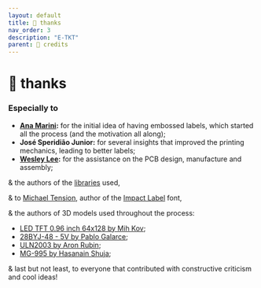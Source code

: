 ```yaml
---
layout: default
title: 🙂 thanks
nav_order: 3
description: "E-TKT"
parent: 🏅 credits
---
```


# 🙂 **thanks**

### Especially to
- **[Ana Marini](https://anamarini.com/):** for the initial idea of having embossed labels, which started all the process (and the motivation all along);
- **José Speridião Junior:** for several insights that improved the printing mechanics, leading to better labels;
- **[Wesley Lee](https://wes.am):** for the assistance on the PCB design, manufacture and assembly;

& the authors of the [libraries](https://andreisperid.github.io/E-TKT/credits/libraries.html) used,

& to [Michael Tension](http://www.tensiontype.com), author of the [Impact Label](https://www.dafont.com/impact-label.font) font,

& the authors of 3D models used throughout the process:
- [LED TFT 0.96 inch 64x128 by Mih Kov](https://grabcad.com/library/oled-tft-0-96-inch-64x128-monochrome-i2c-1);
- [28BYJ-48 - 5V by Pablo Galarce](https://grabcad.com/library/stepper-motor-28byj-48-5v-dc-1);
- [ULN2003 by Aron Rubin](https://grabcad.com/library/uln2003-unipolar-stepper-driver-board-1);
- [MG-995 by Hasanain Shuja](https://grabcad.com/library/hobby-servo-motors-for-rc-cars-planes-etc-1);

& last but not least, to everyone that contributed with constructive criticism and cool ideas!
